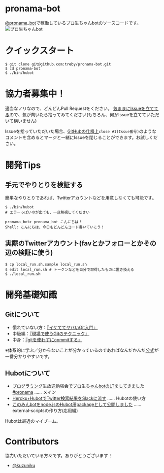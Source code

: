 # pronama-bot

[@pronama_bot](https://twitter.com/pronama_bot)で稼働しているプロ生ちゃんbotのソースコードです。
![プロ生ちゃんbot](https://cloud.githubusercontent.com/assets/1079365/7708258/67e6c522-fe8f-11e4-9494-40ee38bb0121.png)

# クイックスタート

```
$ git clone git@github.com:treby/pronama-bot.git
$ cd pronama-bot
$ ./bin/hubot
```

# 協力者募集中！
適当なノリなので、どんどんPull Requestをください。
[気ままにIssueを立ててる](https://github.com/treby/pronama-bot/issues)ので、気が向いたら拾ってみてください(もちろん、何かIssueを立てていただいて構いません)

Issueを拾っていただいた場合、[GitHubの仕様上](https://help.github.com/articles/closing-issues-via-commit-messages/#keywords-for-closing-issues)`close #1(Issue番号)`のようなコメントを含めるとマージと一緒にIssueを閉じることができます。お試しください。

# 開発Tips
## 手元でやりとりを検証する
簡単なやりとりであれば、Twitterアカウントなどを用意しなくても可能です。

```
$ ./bin/hubot
# エラーっぽいのが出ても、一旦無視してください

pronama_bot> pronama_bot こんにちは！
Shell: こんにちは、今日もどんどんコード書いていこう！
```

## 実際のTwitterアカウント(favとかフォローとかその辺の検証に使う)

```
$ cp local_run.sh.sample local_run.sh
$ edit local_run.sh # トークンなどを自分で取得したものに置き換える
$ ./local_run.sh
```

# 開発基礎知識

## Gitについて

- 慣れていない方：[『イケててヤバいGit入門』](http://labs.gree.jp/blog/2013/12/10049/)
- 中級編：[『現場で使うGitのテクニック』](http://qiita.com/treby/items/9184251b545d9ebc3198)
- 中身：[『gitを使わずにcommitする』](http://blog.spacemarket.com/code/commit-without-git/)

※体系的に学ぶ／分からないことが分かっているのであればなんだかんだ[公式](https://git-scm.com/book/ja/v1)が一番分かりやすいです。

## Hubotについて

- [プログラミング生放送勉強会でプロ生ちゃんbotのLTをしてきました #pronama](http://www.atelier-nodoka.net/2015/05/pronama-lt-pronama-bot/) …… メイン
- [Heroku+HubotでTwitter検索結果をSlackに流す](http://blog.spacemarket.com/code/twitter-watch-hubot-for-slack-on-heroku/) …… Hubotの使い方
- [このみんbotをnode.jsのHubot用packageとして公開しました](http://www.atelier-nodoka.net/2015/04/hubot-script-npm-publish/) …… external-scriptsの作り方(応用編)

Hubotは最近のマイブーム。

# Contributors
協力いただいている方々です。ありがとうございます！

- [@kuzuniku](https://github.com/kuzuniku)
